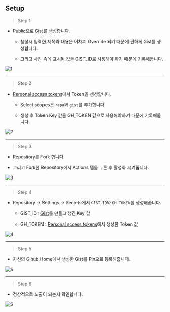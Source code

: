 
 
## Setup

> Step 1

* Public으로 [Gist](https://gist.github.com/)를 생성합니다. 

    - 생성시 입력한 제목과 내용은 어차피 Override 되기 때문에 편하게 Gist를 생성합니다.

    - 그리고 사진 속에 표시된 값을 GIST_ID로 사용해야 하기 때문에 기록해둡니다.
    
![1](https://user-images.githubusercontent.com/18522341/80913341-deb4ad80-8d7e-11ea-9417-49a901680143.jpg)

---

> Step 2

* [Personal access tokens](https://github.com/settings/tokens/new)에서 Token을 생성합니다.

    - Select scopes은 `repo`와 `gist`를 추가합니다.
    
    - 생성 후 Token Key 값을 GH_TOKEN 값으로 사용해야하기 때문에 기록해둡니다.
    
![2](https://user-images.githubusercontent.com/18522341/80913346-e411f800-8d7e-11ea-9f60-f1415a8228db.jpg)

---

> Step 3

* Repository를 Fork 합니다.

* 그리고 Fork한 Repository에서 Actions 탭을 누른 후 활성화 시켜줍니다.

![3](https://user-images.githubusercontent.com/18522341/80913443-9d70cd80-8d7f-11ea-86b6-cb6416c7ad33.jpg)

---

> Step 4

* Repository -> Settings -> Secrets에서 `GIST_ID`와 `GH_TOKEN`를 생성해줍니다.

    - GIST_ID : [Gist](https://gist.github.com/)를 만들고 생긴 Key 값

    - GH_TOKEN : [Personal access tokens](https://github.com/settings/tokens/new)에서 생성한 Token 값
    
    
![4](https://user-images.githubusercontent.com/18522341/80913347-e5dbbb80-8d7e-11ea-820d-e1f09d9a84d9.jpg)

---

> Step 5

* 자신의 Gihub Home에서 생성한 Gist를 Pin으로 등록해줍니다.

![5](https://user-images.githubusercontent.com/18522341/80913348-e70ce880-8d7e-11ea-8823-e13684a85432.jpg)

---

> Step 6

* 정상적으로 노출이 되는지 확인합니다.

![6](https://user-images.githubusercontent.com/18522341/80913421-73b7a680-8d7f-11ea-984c-3824292646f6.jpg)


